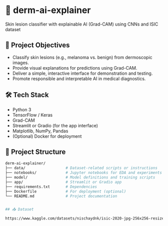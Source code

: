 # 🧠 derm-ai-explainer
Skin lesion classifier with explainable AI (Grad-CAM) using CNNs and ISIC dataset

## 🎯 Project Objectives

- Classify skin lesions (e.g., melanoma vs. benign) from dermoscopic images.
- Provide visual explanations for predictions using Grad-CAM.
- Deliver a simple, interactive interface for demonstration and testing.
- Promote responsible and interpretable AI in medical diagnostics.

## 🛠️ Tech Stack

- Python 3
- TensorFlow / Keras
- Grad-CAM
- Streamlit or Gradio (for the app interface)
- Matplotlib, NumPy, Pandas
- (Optional) Docker for deployment

## 📂 Project Structure

```bash
derm-ai-explainer/
├── data/                  # Dataset-related scripts or instructions
├── notebooks/             # Jupyter notebooks for EDA and experiments
├── model/                 # Model definitions and training scripts
├── app/                   # Streamlit or Gradio app
├── requirements.txt       # Dependencies
├── Dockerfile             # For deployment (optional)
└── README.md              # Project documentation


## 📥 Dataset

https://www.kaggle.com/datasets/nischaydnk/isic-2020-jpg-256x256-resized?select=train-image
